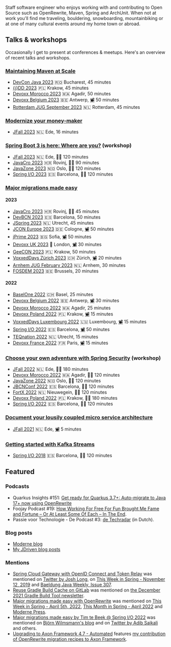 Staff software engineer who enjoys working with and contributing to Open Source such as OpenRewrite, Maven, Spring and ArchUnit.
When not at work you'll find me traveling, bouldering, snowboarding, mountainbiking or at one of many cultural events around my home town or abroad.

## Talks & workshops

Occasionally I get to present at conferences & meetups.
Here's an overview of recent talks and workshops.

### [Maintaining Maven at Scale](https://sessionize.com/s/timtebeek/maintaining-maven-at-scale/74075)
* [DevCon Java 2023](https://www.dev-con.ro/speakers/3-Tim+te+Beek)
🇷🇴 Bucharest,
45 minutes
* [{j}DD 2023](https://jdd.org.pl/lecture_2023/#id=87849)
🇵🇱 Krakow,
45 minutes
* [Devoxx Morocco 2023](https://devoxx.ma/talk/?id=25409)
🇲🇦 Agadir,
50 minutes
* [Devoxx Belgium 2023](https://devoxx.be/talk/?id=48053)
🇧🇪 Antwerp, [📽️](https://www.youtube.com/watch?v=o3rMdXR2bIU) 50 minutes
* [Rotterdam JUG September 2023](https://www.meetup.com/rotterdamjug/events/295778651/)
🇳🇱 Rotterdam,
45 minutes

### [Modernize your money-maker](https://sessionize.com/s/timtebeek/modernize-your-money-maker/74076)
* [JFall 2023](https://jfall.nl/speakers-2023/)
🇳🇱 Ede,
16 minutes

### [Spring Boot 3 is here: Where are you?](https://docs.moderne.io/user-documentation/workshops/spring-boot-migration-workshop) (workshop)
* [JFall 2023](https://jfall.nl/speakers-2023/)
🇳🇱 Ede,
🧑‍💻 120 minutes
* [JavaCro 2023](https://2023.javacro.hr/eng/Program/Spring-Boot-3-is-here-where-are-you)
🇭🇷 Rovinj,
🧑‍💻 90 minutes
* [JavaZone 2023](https://2023.javazone.no/program/106f0d9f-3d6b-4131-be6b-36612dd29f97)
🇳🇴 Oslo,
🧑‍💻 120 minutes
* [Spring I/O 2023](https://2023.springio.net/sessions/spring-boot-3-is-here-where-are-you-workshop/)
🇪🇸 Barcelona,
🧑‍💻 120 minutes

### [Major migrations made easy](https://sessionize.com/s/timtebeek/major-migrations-made-easy/48781)

#### 2023
* [JavaCro 2023](https://2023.javacro.hr/eng/Program/Major-Migrations-Made-Easy)
🇭🇷 Rovinj,
🧑‍💻 45 minutes
* [DevBCN 2023](https://www.devbcn.com/talk/429442)
🇪🇸 Barcelona,
50 minutes
* [JSpring 2023](https://jspring.nl/speakers/tim-te-beek/)
🇳🇱 Utrecht,
45 minutes
* [JCON Europe 2023](https://jconeurope2023.sched.com/event/1K3zc)
🇩🇪 Cologne, [📽️](https://www.youtube.com/watch?v=2KosvX287cE) 50 minutes
* [jPrime 2023](https://jprime.io/agenda/155)
🇧🇬 Sofia, [📽️](https://youtu.be/4EB8DrvXbVQ) 50 minutes
* [Devoxx UK 2023](https://www.devoxx.co.uk/talk/?id=3126)
🏴󠁧󠁢󠁥󠁮󠁧󠁿 London, [📽️](https://www.youtube.com/watch?v=Jzgqj1vY2k0) 30 minutes
* [GeeCON 2023](https://2023.geecon.org/speakers/info.html?id=796)
🇵🇱 Krakow,
50 minutes
* [VoxxedDays Zürich 2023](https://voxxeddays.com/zurich/schedule/talk/?id=4509)
🇨🇭 Zürich, [📽️](https://www.youtube.com/watch?v=q-Le1dx2-t8) 20 minutes
* [Arnhem JUG February 2023](https://www.meetup.com/arnhemjug/events/290692019/)
🇳🇱 Arnhem,
30 minutes
* [FOSDEM 2023](https://fosdem.org/2023/schedule/event/migrations/)
🇧🇪 Brussels,
20 minutes

#### 2022
* [BaselOne 2022](https://www.baselone.ch/speech.html?id=04AF2172-A549-47BD-8731-79E4CAC3496D)
🇨🇭 Basel,
25 minutes
* [Devoxx Belgium 2022](https://devoxx.be/talk/?id=16776)
🇧🇪 Antwerp, [📽️](https://www.youtube.com/watch?v=7fslFKkCkxg)
30 minutes
* [Devoxx Morocco 2022](https://devoxx.ma/talk/?id=8815)
🇲🇦 Agadir,
25 minutes
* [Devoxx Poland 2022](https://devoxx.pl/talk-details/?id=2311)
🇵🇱 Krakow, [📽️](https://www.youtube.com/watch?v=rg1TcaHv-24)
15 minutes
* [VoxxedDays Luxembourg 2022](https://cfp-voxxed-lux.yajug.org/2022/talk/EIY-8151/Major_migrations_made_easy)
🇱🇺 Luxembourg, [📽️](https://www.youtube.com/watch?v=6qLe-tZ9Kv0)
15 minutes
* [Spring I/O 2022](https://2022.springio.net/sessions/major-migrations-made-easy)
🇪🇸 Barcelona, [📽️](https://www.youtube.com/watch?v=d8xU24x7Jqo)
50 minutes
* [TEQnation 2022](https://teqnation.com/speakers-2022/)
🇳🇱 Utrecht,
15 minutes
* [Devoxx France 2022](https://cfp.devoxx.fr/2022/talk/TPL-7294/Major_migrations_made_easy)
🇫🇷 Paris, [📽️](https://www.youtube.com/watch?v=r_jFBDTPKSc)
15 minutes

### [Choose your own adventure with Spring Security](https://github.com/timtebeek/spring-security-workshop) (workshop)
* [JFall 2022](https://jfall.nl/timetable-2022/)
🇳🇱 Ede,
🧑‍💻 180 minutes
* [Devoxx Morocco 2022](https://devoxx.ma/talk/?id=7362)
🇲🇦 Agadir,
🧑‍💻 120 minutes
* [JavaZone 2022](https://2022.javazone.no/#/workshops/ea79977f-0613-4fe2-b24a-320b1ce01a4e)
🇳🇴 Oslo,
🧑‍💻 120 minutes
* [JBCNConf 2022](https://www.jbcnconf.com/2022/infoTalk.html?id=621909084010570ba9b6dd6c)
🇪🇸 Barcelona,
🧑‍💻 120 minutes
* [FortX 2022](https://www.fortx.jdriven.com/)
🇳🇱 Nieuwegein,
🧑‍💻 120 minutes
* [Devoxx Poland 2022](https://devoxx.pl/talk-details/?id=3160)
🇵🇱 Krakow,
🧑‍💻 180 minutes
* [Spring I/O 2022](https://2022.springio.net/sessions/choose-your-own-adventure-with-spring-security-workshop)
🇪🇸 Barcelona,
🧑‍💻 120 minutes

### [Document your lousily coupled micro service architecture](https://2021.jfall.nl/speakers-2021/)
* [JFall 2021](https://2021.jfall.nl/speakers-2021/)
🇳🇱 Ede, [📽️](https://youtu.be/Y5MfzYjTBX8?t=2142) 5 minutes

### [Getting started with Kafka Streams](https://github.com/jresoort/kafkastreams-workshop)
* [Spring I/O 2018](https://2018.springio.net/speakers/tim-te-beek)
🇪🇸 Barcelona,
🧑‍💻 120 minutes

## Featured

### Podcasts
* Quarkus Insights #151: [Get ready for Quarkus 3.7+: Auto-migrate to Java 17+ now using OpenRewrite](https://youtube.com/live/BlJk1-SNv9s)
* Foojay Podcast #19: [How Working For Free For Fun Brought Me Fame and Fortune – Or At Least Some Of Each – In The End](https://foojay.io/today/foojay-podcast-19/).
* Passie voor Technologie - De Podcast #3: [de Techradar](https://open.spotify.com/episode/7GmstXlZ9Rt6KNokULk1gj) (in Dutch).

### Blog posts

* [Moderne blog](https://www.moderne.io/blog)
* [My JDriven blog posts](https://blog.jdriven.com/author/tim-te-beek/)

### Mentions
* [Spring Cloud Gateway with OpenID Connect and Token Relay](https://blog.jdriven.com/2019/11/spring-cloud-gateway-with-openid-connect-and-token-relay/)
was mentioned on [Twitter by Josh Long](https://twitter.com/starbuxman/status/1193343417910063104), on [This Week in Spring - November 12, 2019](https://spring.io/blog/2019/11/11/this-week-in-spring-november-12-2019) and [Baeldung Java Weekly, Issue 307](https://www.baeldung.com/java-weekly-307).
* [Reuse Gradle Build Cache on GitLab](https://blog.jdriven.com/2021/11/reuse-gradle-build-cache-on-gitlab/) was mentioned on [the December 2021 Gradle Build Tool newsletter](https://newsletter.gradle.com/2021/12).
* [Major migrations made easy with OpenRewrite](https://blog.jdriven.com/2022/03/major-migrations-made-easy-with-openrewrite/) was mentioned on [This Week in Spring - April 5th, 2022](https://spring.io/blog/2022/04/05/this-week-in-spring-april-5th-2022), [This Month in Spring - April 2022](https://tanzu.vmware.com/content/blog/this-month-in-spring-april-2022) and [Moderne Press](https://www.moderne.io/press).
* [Major migrations made easy by Tim te Beek @ Spring I/O 2022](https://www.youtube.com/watch?v=d8xU24x7Jqo) was mentioned on [Björn Wilmsmann's blog](https://bjoernkw.com/2022/07/10/major-migrations-made-easy-by-tim-te-beek-spring-i-o-2022/) and on [Twitter by Adib Saikali](https://twitter.com/asaikali/status/1536499296471752704) and others.
* [Upgrading to Axon Framework 4.7 - Automated](https://developer.axoniq.io/w/upgrading-to-axon-framework-4.7-automated) features [my contribution of OpenRewrite migration recipes to Axon Framework](https://github.com/AxonFramework/AxonFramework/pull/2597).
